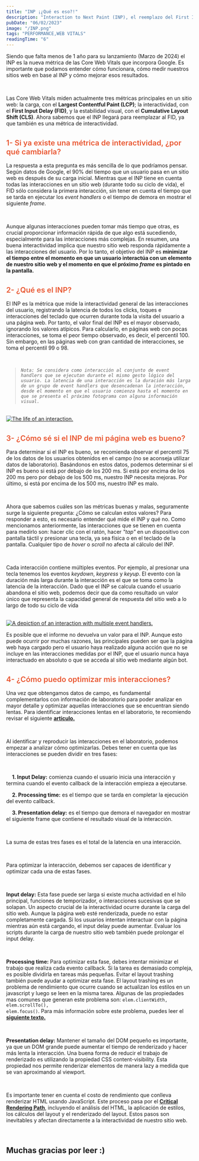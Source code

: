 ```yaml
---
title: "INP ¡¿Qué es eso?!"
description: "Interaction to Next Paint (INP), el reemplazo del First Input Delay (FID)."
pubDate: "06/02/2023"
image: "/INP.png"
tags: "PERFORMANCE,WEB VITALS"
readingTime: "6"
---
```


Siendo que falta menos de 1 año para su lanzamiento (Marzo de 2024) el INP es la
nueva métrica de las Core Web Vitals que incorpora Google. Es importante que
podamos entender cómo funcionara, cómo medir nuestros sitios web en base al INP
y cómo mejorar esos resultados.

<br/>

Las Core Web Vitals miden actualmente tres métricas principales en un sitio web:
la carga, con el **Largest Contentful Paint (LCP)**; la interactividad, con el
**First Input Delay (FID)**, y la estabilidad visual, con el **Cumulative Layout
Shift (CLS)**. Ahora sabemos que el INP llegará para reemplazar al FID, ya que
también es una métrica de interactividad.

<p style="color:#e9552f;margin-top:32px;margin-bottom:16px;font-size:20px;font-weight:600">
1- Si ya existe una métrica de interactividad, ¿por qué cambiarla?
</p>

La respuesta a esta pregunta es más sencilla de lo que podríamos pensar. Según
datos de Google, el 90% del tiempo que un usuario pasa en un sitio web es
después de su carga inicial. Mientras que el INP tiene en cuenta todas las
interacciones en un sitio web (durante todo su ciclo de vida), el FID sólo
considera la primera interacción, sin tener en cuenta el tiempo que se tarda en
ejecutar los _event handlers_ o el tiempo de demora en mostrar el siguiente
_frame_.

<br/>

Aunque algunas interacciones pueden tomar más tiempo que otras, es crucial
proporcionar información rápida de que algo está sucediendo, especialmente para
las interacciones más complejas. En resumen, una buena interactividad implica
que nuestro sitio web responda rápidamente a las interacciones del usuario. Por
lo tanto, el objetivo del INP es **minimizar el tiempo entre el momento en que
un usuario interactúa con un elemento de nuestro sitio web y el momento en que
el próximo _frame_ es pintado en la pantalla.**

<p style="color:#e9552f;margin-top:32px;margin-bottom:16px;font-size:20px;font-weight:600">
2- ¿Qué es el INP?
</p>

El INP es la métrica que mide la interactividad general de las interacciones del
usuario, registrando la latencia de todos los clicks, toques e interacciones del
teclado que ocurren durante toda la visita del usuario a una página web. Por
tanto, el valor final del INP es el mayor observado, ignorando los valores
atípicos. Para calcularlo, en páginas web con pocas interacciones, se toma el
peor tiempo observado, es decir, el percentil 100. Sin embargo, en las páginas
web con gran cantidad de interacciones, se toma el percentil 99 o 98.

<br/>

> _`Nota: Se considera como interacción al conjunto de event handlers que se ejecutan durante el mismo gesto lógico del usuario. La latencia de una interacción es la duración más larga de un grupo de event handlers que desencadenan la interacción, desde el momento en que el usuario comienza hasta el momento en que se presenta el próximo fotograma con alguna información visual.`_

<br/>

<a href="/blog/inp.png" alt="The life of an interaction." target="_blank">
<img src="/blog/inp.png" alt="The life of an interaction." />
</a>

<br/>

<p style="color:#e9552f;margin-top:32px;margin-bottom:16px;font-size:20px;font-weight:600">
3- ¿Cómo sé si el INP de mi página web es bueno?
</p>

Para determinar si el INP es bueno, se recomienda observar el percentil 75 de
los datos de los usuarios obtenidos en el campo (no se aconseja utilizar datos
de laboratorio). Basándonos en estos datos, podemos determinar si el INP es
bueno si está por debajo de los 200 ms. Si está por encima de los 200 ms pero
por debajo de los 500 ms, nuestro INP necesita mejoras. Por último, si está por
encima de los 500 ms, nuestro INP es malo.

<br/>

Ahora que sabemos cuáles son las métricas buenas y malas, seguramente surge la
siguiente pregunta: ¿Cómo se calculan estos valores? Para responder a esto, es
necesario entender qué mide el INP y qué no. Como mencionamos anteriormente, las
interacciones que se tienen en cuenta para medirlo son: hacer clic con el ratón,
hacer _"tap"_ en un dispositivo con pantalla táctil y presionar una tecla, ya
sea física o en el teclado de la pantalla. Cualquier tipo de _hover_ o _scroll_
no afecta al cálculo del INP.

<br/>

Cada interacción contiene múltiples eventos. Por ejemplo, al presionar una tecla
tenemos los eventos _keydown_, _keypress_ y _keyup_. El evento con la duración
más larga durante la interacción es el que se toma como la latencia de la
interacción. Dado que el INP se calcula cuando el usuario abandona el sitio web,
podemos decir que da como resultado un valor único que representa la capacidad
general de respuesta del sitio web a lo largo de todo su ciclo de vida

<br/>

<a href="/blog/multiple-interactions.png" alt="A depiction of an interaction with multiple event handlers." target="_blank">
<img src="/blog/multiple-interactions.png" alt="A depiction of an interaction with multiple event handlers." />
</a>

<br/>

Es posible que el informe no devuelva un valor para el INP. Aunque esto puede
ocurrir por muchas razones, las principales pueden ser que la página web haya
cargado pero el usuario haya realizado alguna acción que no se incluye en las
interacciones medidas por el INP, que el usuario nunca haya interactuado en
absoluto o que se acceda al sitio web mediante algún bot.

<p style="color:#e9552f;margin-top:32px;margin-bottom:16px;font-size:20px;font-weight:600">
4- ¿Cómo puedo optimizar mis interacciones?
</p>

Una vez que obtengamos datos de campo, es fundamental complementarlos con
información de laboratorio para poder analizar en mayor detalle y optimizar
aquellas interacciones que se encuentran siendo lentas. Para identificar
interacciones lentas en el laboratorio, te recomiendo revisar el siguiente
<a style="text-decoration:underline" href="https://web.dev/diagnose-slow-interactions-in-the-lab/" target="_blank">
**articulo.**</a>

<br/>

Al identificar y reproducir las interacciones en el laboratorio, podemos empezar
a analizar cómo optimizarlas. Debes tener en cuenta que las interacciones se
pueden dividir en tres fases:

<br/>

&nbsp; &nbsp; **1. Input Delay:** comienza cuando el usuario inicia una
interacción y termina cuando el evento callback de la interacción empieza a
ejecutarse.

&nbsp; &nbsp; **2. Processing time:** es el tiempo que se tarda en completar la
ejecución del evento callback.

&nbsp; &nbsp; **3. Presentation delay:** es el tiempo que demora el navegador en
mostrar el siguiente frame que contiene el resultado visual de la interacción.

<br/>

La suma de estas tres fases es el total de la latencia en una interacción.

<br/>

Para optimizar la interacción, debemos ser capaces de identificar y optimizar
cada una de estas fases.

<br/>

**Input delay:** Esta fase puede ser larga si existe mucha actividad en el hilo
principal, funciones de temporizador, o interacciones sucesivas que se solapan.
Un aspecto crucial de la interactividad ocurre durante la carga del sitio web.
Aunque la página web esté renderizada, puede no estar completamente cargada. Si
los usuarios intentan interactuar con la página mientras aún está cargando, el
input delay puede aumentar. Evaluar los scripts durante la carga de nuestro
sitio web también puede prolongar el input delay.

<br/>

**Processing time:** Para optimizar esta fase, debes intentar minimizar el
trabajo que realiza cada evento callback. Si la tarea es demasiado compleja, es
posible dividirla en tareas más pequeñas. Evitar el layout trashing también
puede ayudar a optimizar esta fase. El layout trashing es un problema de
rendimiento que ocurre cuando se actualizan los estilos en un javascript y luego
se leen en la misma tarea. Algunas de las propiedades mas comunes que generan
este problema son:
<code>elem.clientWidth, elem.scrollTo(), elem.focus()</code>. Para más
información sobre este problema, puedes leer el
<a style="text-decoration:underline" href="https://gist.github.com/paulirish/5d52fb081b3570c81e3a" target="_blank">
**siguiente texto.**</a>

<br/>

**Presentation delay:** Mantener el tamaño del DOM pequeño es importante, ya que
un DOM grande puede aumentar el tiempo de renderizado y hacer más lenta la
interacción. Una buena forma de reducir el trabajo de renderizado es utilizando
la propiedad CSS content-visibility. Esta propiedad nos permite renderizar
elementos de manera lazy a medida que se van aproximando al viewport.

<br/>

Es importante tener en cuenta el costo de rendimiento que conlleva renderizar
HTML usando JavaScript. Este proceso pasa por el
<a style="text-decoration:underline" href="https://dev.to/coderedjack/critical-rendering-path-web-performance-23ij" target="_blank">
**Critical Rendering Path**</a>, incluyendo el análisis del HTML, la aplicación
de estilos, los cálculos del layout y el renderizado del layout. Estos pasos son
inevitables y afectan directamente a la interactividad de nuestro sitio web.

<br/>

## **Muchas gracias por leer :)**
